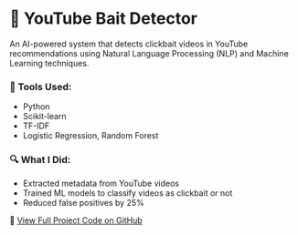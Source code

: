 # 🎯 YouTube Bait Detector

An AI-powered system that detects clickbait videos in YouTube recommendations using Natural Language Processing (NLP) and Machine Learning techniques.

### 🔧 Tools Used:
- Python
- Scikit-learn
- TF-IDF
- Logistic Regression, Random Forest

### 🔍 What I Did:
- Extracted metadata from YouTube videos
- Trained ML models to classify videos as clickbait or not
- Reduced false positives by 25%

🔗 [View Full Project Code on GitHub](https://github.com/adarsha-ujjanimatha/YouTube-bait-detector)
